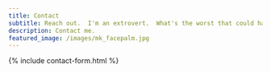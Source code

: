 ```yaml
---
title: Contact
subtitle: Reach out.  I'm an extrovert.  What's the worst that could happen?
description: Contact me.
featured_image: /images/mk_facepalm.jpg
---
```


{% include contact-form.html %}
